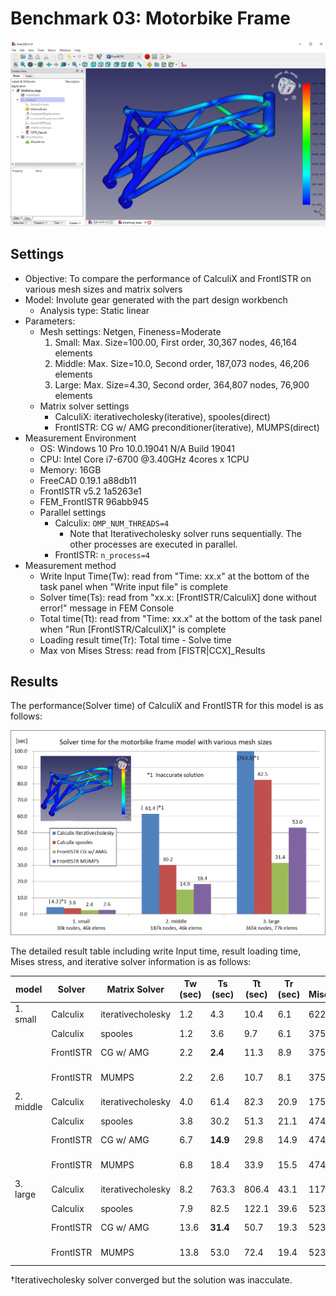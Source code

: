 # Benchmark 03: Motorbike Frame

![result_mises_large](./result_mises_large.png)

## Settings

- Objective: To compare the performance of CalculiX and FrontISTR on various mesh sizes and matrix solvers
- Model: Involute gear generated with the part design workbench
  - Analysis type: Static linear
- Parameters:
  - Mesh settings: Netgen, Fineness=Moderate
     1. Small: Max. Size=100.00, First order, 30,367 nodes, 46,164 elements
     2. Middle: Max. Size=10.0, Second order, 187,073 nodes, 46,206 elements
     3. Large: Max. Size=4.30, Second order, 364,807 nodes, 76,900 elements
  - Matrix solver settings
    - CalculiX: iterativecholesky(iterative), spooles(direct)
    - FrontISTR: CG w/ AMG preconditioner(iterative), MUMPS(direct)
- Measurement Environment
  - OS: Windows 10 Pro 10.0.19041 N/A Build 19041
  - CPU: Intel Core i7-6700 @3.40GHz 4cores x 1CPU
  - Memory: 16GB
  - FreeCAD 0.19.1 a88db11
  - FrontISTR v5.2 1a5263e1
  - FEM\_FrontISTR 96abb945
  - Parallel settings
    - Calculix: `OMP_NUM_THREADS=4`
      - Note that Iterativecholesky solver runs sequentially. The other processes are executed in parallel.
    - FrontISTR: `n_process=4`
- Measurement method
  - Write Input Time(Tw): read from "Time: xx.x" at the bottom of the task panel when "Write input file" is complete
  - Solver time(Ts): read from "xx.x:  [FrontISTR/CalculiX] done without error!" message in FEM Console
  - Total time(Tt): read from "Time: xx.x" at the bottom of the task panel when "Run [FrontISTR/CalculiX]" is complete
  - Loading result time(Tr): Total time - Solve time
  - Max von Mises Stress: read from [FISTR|CCX]_Results



## Results

The performance(Solver time) of CalculiX and FrontISTR for this model is as follows:

![result_performance](./result_performance.png)



The detailed result table including write Input time, result loading time, Mises stress, and iterative solver information is as follows:

| model     | Solver    | Matrix Solver     | Tw (sec) | Ts (sec) | Tt (sec) | Tr (sec) | Max Mises(MPa)  | iter | residual | threshold |
| --------- | --------- | ----------------- | -------- | -------- | -------- | -------- | --------------- | ---- | -------- | --------- |
| 1. small  | Calculix  | iterativecholesky | 1.2      | 4.3      | 10.4     | 6.1      | 622.82&dagger;  | 109  | 6.83E-01 | 6.89E-01  |
|           | Calculix  | spooles           | 1.2      | 3.6      | 9.7      | 6.1      | 375.31          | N/A  | N/A      | N/A       |
|           | FrontISTR | CG w/ AMG         | 2.2      | **2.4**  | 11.3     | 8.9      | 375.37          | 11   | 4.59E-07 | 1.00E-06  |
|           | FrontISTR | MUMPS             | 2.2      | 2.6      | 10.7     | 8.1      | 375.31          | N/A  | 2.52E-15 | N/A       |
| 2. middle | Calculix  | iterativecholesky | 4.0      | 61.4     | 82.3     | 20.9     | 1759.03&dagger; | 253  | 3.35E-01 | 3.42E-01  |
|           | Calculix  | spooles           | 3.8      | 30.2     | 51.3     | 21.1     | 474.58          | N/A  | N/A      | N/A       |
|           | FrontISTR | CG w/ AMG         | 6.7      | **14.9** | 29.8     | 14.9     | 474.68          | 22   | 9.68E-07 | 1.00E-06  |
|           | FrontISTR | MUMPS             | 6.8      | 18.4     | 33.9     | 15.5     | 474.58          | N/A  | 7.51E-15 | N/A       |
| 3. large  | Calculix  | iterativecholesky | 8.2      | 763.3    | 806.4    | 43.1     | 1171.69&dagger; | 5208 | 7.41E-03 | 7.52E-03  |
|           | Calculix  | spooles           | 7.9      | 82.5     | 122.1    | 39.6     | 523.58          | N/A  | N/A      | N/A       |
|           | FrontISTR | CG w/ AMG         | 13.6     | **31.4** | 50.7     | 19.3     | 523.57          | 22   | 7.36E-07 | 1.00E-06  |
|           | FrontISTR | MUMPS             | 13.8     | 53.0     | 72.4     | 19.4     | 523.58          | N/A  | 9.06E-15 | N/A       |

&dagger;Iterativecholesky solver converged but the solution was inacculate. 

